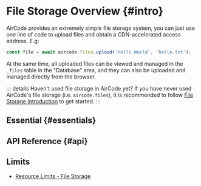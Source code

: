 # File Storage Overview {#intro}

AirCode provides an extremely simple file storage system, you can just use one line of code to upload files and obtain a CDN-accelerated access address. E.g:

```js
const file = await aircode.files.upload('Hello World', 'hello.txt');
```

At the same time, all uploaded files can be viewed and managed in the `_files` table in the "Database" area, and they can also be uploaded and managed directly from the browser.

::: details Haven't used file storage in AirCode yet?
If you have never used AirCode's file storage (i.e. `aircode.files`), it is recommended to follow [File Storage Introduction](/getting-started/files.html) to get started.
:::

## Essential {#essentials}

<ListBoxContainer>
<ListBox
  link="/guide/files/upload.html"
  title="Upload Files"
  description="Upload files to the cloud with one line of code, and obtain a CDN-accelerated access address"
/>
<ListBox
  link="/guide/files/download.html"
  title="Download Files"
  description="Download files to the local for processing, such as text analysis, adding watermark, etc."
/>
<ListBox
  link="/guide/files/delete.html"
  title="Delete Files"
  description="Delete unnecessary files, and the deletion will be automatically synchronized to the global CDN node"
/>
</ListBoxContainer>

## API Reference {#api}

<ListBoxContainer>
<ListBox
  link="/reference/server/files-api.html"
  title="File Storage API"
  description="All API definitions about aircode.files"
/>
</ListBoxContainer>

## Limits

- [Resource Limits - File Storage](/about/limits.html#files)
